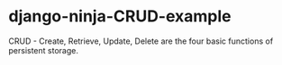 # django-ninja-CRUD-example
CRUD - Create, Retrieve, Update, Delete are the four basic functions of persistent storage.

